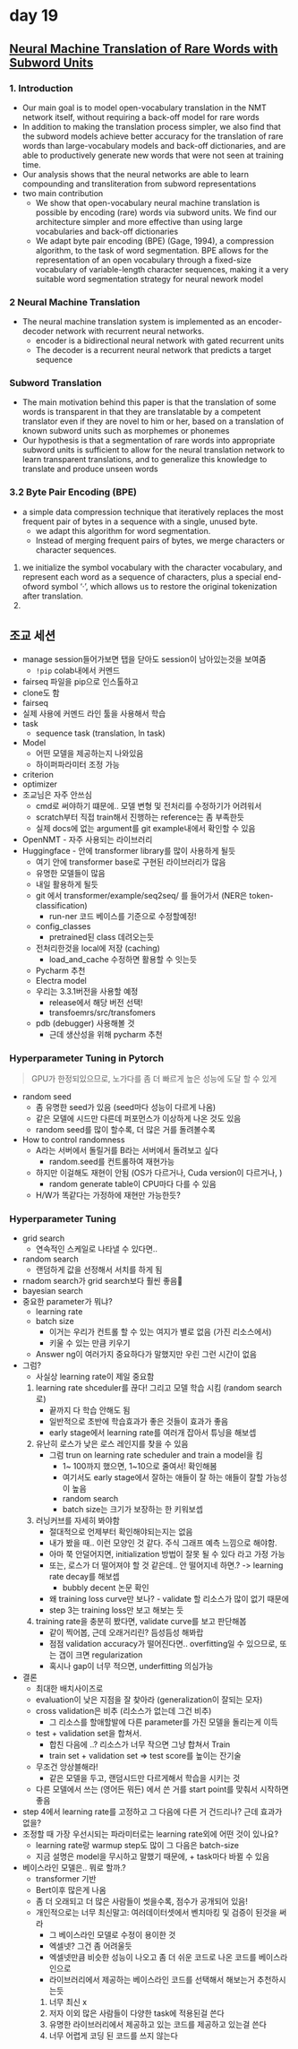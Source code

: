 # day 19

## [Neural Machine Translation of Rare Words with Subword Units](https://arxiv.org/pdf/1508.07909.pdfs)
### 1. Introduction
- Our main goal is to model open-vocabulary translation in the NMT network itself, without requiring a back-off model for rare words
- In addition to making the translation process simpler, we also find that the subword models achieve better accuracy for the translation of rare words than large-vocabulary models and back-off dictionaries, and are able to productively generate new words that were not seen at training time.
- Our analysis shows that the neural networks are able to learn compounding and transliteration from subword representations
- two main contribution
    - We show that open-vocabulary neural machine translation is possible by encoding (rare) words via subword units. We find our architecture simpler and more effective than using large vocabularies and back-off dictionaries
    - We adapt byte pair encoding (BPE) (Gage, 1994), a compression algorithm, to the task of word segmentation. BPE allows for the representation of an open vocabulary through a fixed-size vocabulary of variable-length character sequences, making it a very suitable word segmentation strategy for neural nework model
### 2 Neural Machine Translation
- The neural machine translation system is implemented as an encoder-decoder network with recurrent neural networks.
    - encoder is a bidirectional neural network with gated recurrent units
    - The decoder is a recurrent neural network that predicts a target sequence
### Subword Translation
- The main motivation behind this paper is that the translation of some words is transparent in that they are translatable by a competent translator even if they are novel to him or her, based on a translation of known subword units such as morphemes or phonemes
- Our hypothesis is that a segmentation of rare words into appropriate subword units is sufficient to allow for the neural translation network to learn transparent translations, and to generalize this knowledge to translate and produce unseen words
### 3.2 Byte Pair Encoding (BPE)
- a simple data compression technique that iteratively replaces the most frequent pair of bytes in a sequence with a single, unused byte.
    - we adapt this algorithm for word segmentation.
    - Instead of merging frequent pairs of bytes, we merge characters or character sequences.
1. we initialize the symbol vocabulary with the character vocabulary, and represent each word as a sequence of characters, plus a special end-ofword symbol ‘·’, which allows us to restore the original tokenization after translation.
2. 
## 조교 세션
- manage session들어가보면 탭을 닫아도 session이 남아있는것을 보여줌
    - `!pip` colab내에서 커멘드
- fairseq 파일을 pip으로 인스톨하고
- clone도 함
- fairseq 
- 실제 사용에 커멘드 라인 툴을 사용해서 학습
- task
    - sequence task (translation, ln task)
- Model
    - 어떤 모델을 제공하는지 나와있음
    - 하이퍼파라미터 조정 가능
- criterion
- optimizer
- 조교님은 자주 안쓰심
    - cmd로 써야하기 떄문에.. 모델 변형 및 전처리를 수정하기가 어려워서
    - scratch부터 직접 train해서 진행하는 reference는 좀 부족한듯
    - 실제 docs에 없는 argument를 git example내에서 확인할 수 있음
- OpenNMT - 자주 사용되는 라이브러리
- Huggingface - 안에 transformer library를 많이 사용하게 될듯
    - 여기 안에 transformer base로 구현된 라이브러리가 많음
    - 유명한 모델들이 많음
    - 내일 활용하게 될듯
    - git 에서 transformer/example/seq2seq/ 를 들어가서 (NER은 token-classification)
        - run-ner 코드 베이스를 기준으로 수정할예정!
    - config_classes
        - pretrained된 class 데려오는듯
    - 전처리한것을 local에 저장 (caching)
        - load_and_cache 수정하면 활용할 수 잇는듯
    - Pycharm 추천
    - Electra model
    - 우리는 3.3.1버전을 사용할 예정
        - release에서 해당 버전 선택!
        - transfoemrs/src/transfomers
    - pdb (debugger) 사용해볼 것
        - 근데 생산성을 위해 pycharm 추천
### Hyperparameter Tuning in Pytorch
> GPU가 한정되있으므로, 노가다를 좀 더 빠르게 높은 성능에 도달 할 수 있게
- random seed
    - 좀 유명한 seed가 있음 (seed마다 성능이 다르게 나옴)
    - 같은 모델에 시드만 다른데 퍼포먼스가 이상하게 나온 것도 있음
    - random seed를 많이 할수록, 더 많은 거를 돌려볼수록
- How to control randomness
    - A라는 서버에서 돌릴거를 B라는 서버에서 돌려보고 싶다
        - random.seed를 컨트롤하여 재현가능
    - 하지만 이걸해도 재현이 안됨 (OS가 다르거나, Cuda version이 다르거나, )
        - random generate table이 CPU마다 다를 수 있음
    - H/W가 똑같다는 가정하에 재현만 가능한듯?

### Hyperparameter Tuning
- grid search 
    - 연속적인 스케일로 나타낼 수 있다면..
- random search
    - 랜덤하게 값을 선정해서 서치를 하게 됨
- rnadom search가 grid search보다 훨씬 좋음
- bayesian search
- 중요한 parameter가 뭐냐?
    - learning rate
    - batch size
        - 이거는 우리가 컨트롤 할 수 있는 여지가 별로 없음 (가진 리소스에서)
        - 키울 수 있는 만큼 키우기
    - Answer ng이 여러가지 중요하다가 말했지만 우린 그런 시간이 없음
- 그럼?
    - 사실상 learning rate이 제일 중요함
    1. learning rate shceduler를 끊다! 그리고 모델 학습 시킴 (random search로)
        - 끝까지 다 학습 안해도 됨
        - 일반적으로 초반에 학습효과가 좋은 것들이 효과가 좋음
        - early stage에서 learning rate를 여러개 잡아서 튜닝을 해보셉
    2. 유난히 로스가 낮은 로스 레인지를 찾을 수 있음
        - 그럼 trun on learning rate scheduler and train a model을 킴
            - 1~ 100까지 했으면, 1~10으로 줄여서! 확인해봄
            - 여기서도 early stage에서 잘하는 애들이 잘 하는 애들이 잘할 가능성이 높음
            - random search
            - batch size는 크기가 보장하는 한 키워보셉
    3. 러닝커브를 자세히 봐야함
        - 절대적으로 언제부터 확인해야되는지는 없음
        - 내가 봤을 때.. 이런 모양인 것 같다. 주식 그래프 예측 느낌으로 해야함.
        - 아마 쭉 안덜어지면, initialization 방법이 잘못 될 수 있다 라고 가정 가능
        - 또는, 로스가 더 떨어져야 할 것 같은데.. 안 떨어지네 하면.? -> learning rate decay를 해보셉
            - bubbly decent 논문 확인
        - 왜 training loss curve만 보나? - validate 할 리소스가 많이 없기 때문에
        - step 3는 training loss만 보고 해보는 듯
    4. training rate을 충분히 봤다면, validate curve를 보고 판단해봅
        - 같이 찍어봅, 근데 오래거리린? 듬성듬성 해봐랍
        - 점점 validation accuracy가 떨어진다면.. overfitting일 수 있으므로, 또는 갭이 크면 regularization
        - 혹시나 gap이 너무 적으면, underfitting 의심가능
- 결론
    - 최대한 배치사이즈로 
    - evaluation이 낮은 지점을 잘 찾아라 (generalization이 잘되는 모자)
    - cross validation은 비추 (리소스가 없는데 그건 비추)
        - 그 리소스를 할애할발에 다른 parameter를 가진 모델을 돌리는게 이득
    - test + validation set을 합쳐서.
        - 합친 다음에 ..? 리소스가 너무 작으면 그냥 합쳐서 Train
        - train set + validation set => test score를 높이는 잔기술
    - 무조건 앙상블해라!
        - 같은 모델을 두고, 랜덤시드만 다르게해서 학습을 시키는 것
    - 다른 모델에서 쓰는 (영어든 뭐든) 에서 쓴 거를 start point를 맞춰서 시작하면 좋음
- step 4에서 learning rate를 고정하고 그 다음에 다른 거 건드리나? 근데 효과가 없을?
- 조정할 때 가장 우선시되는 파라미터로는 learning rate외에 어떤 것이 있나요?
    - learning rate랑 warmup step도 많이 그 다음은 batch-size
    - 지금 설명은 model을 무시하고 말했기 때문에, + task마다 바뀔 수 있음
- 베이스라인 모델은.. 뭐로 할까.?
    - transformer 기반 
    - Bert이후 많은게 나옴
    - 좀 더 오래되고 더 많은 사람들이 썻을수록, 점수가 공개되어 있음!
    - 개인적으로는 너무 최신말고: 여러데이터셋에서 벤치마킹 및 검증이 된것을 써라
        - 그 베이스라인 모델로 수정이 용이한 것
        - 엑셀넷? 그건 좀 어려울듯
        - 엑셀넷만큼 비슷한 성능이 나오고 좀 더 쉬운 코드로 나온 코드를 베이스라인으로 
        - 라이브러리에서 제공하는 베이스라인 코드를 선택해서 해보는거 추천하시는듯
        1. 너무 최신 x
        2. 저자 이외 많은 사람들이 다양한 task에 적용된걸 쓴다
        3. 유명한 라이브러리에서 제공하고 있는 코드를 제공하고 있는걸 쓴다
        4. 너무 어렵게 코딩 된 코드를 쓰지 않는다